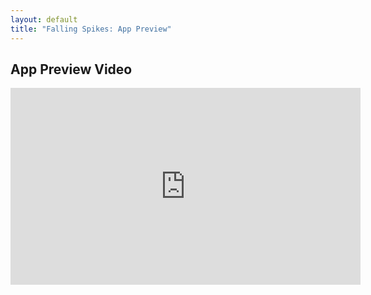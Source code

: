 ```yaml
---
layout: default
title: "Falling Spikes: App Preview"
---
```


## App Preview Video

<iframe width="560" height="315" src="https://www.youtube.com/embed/HyvMz-MD4wA" frameborder="0" allowfullscreen></iframe>
